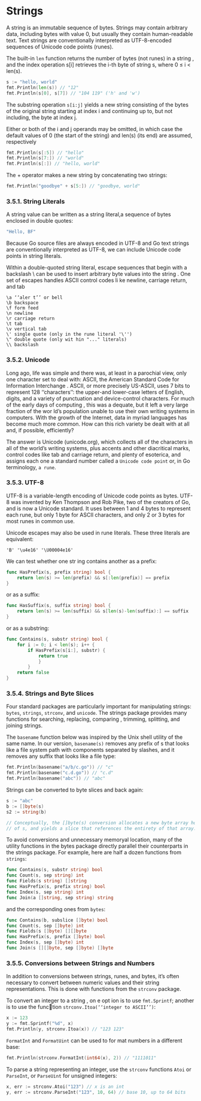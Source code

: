 # Strings

A string is an immutable sequence of bytes. Strings may contain arbitrary data, including 
bytes with value 0, but usually they contain human-readable text. Text strings are conventionally interpreted as UTF-8-encoded sequences of 
Unicode code points (runes).

The built-in ```len``` function returns the number of bytes (not runes) in a string , and the index
operation s[i] retrieves the i-th byte of string s, where 0 ≤ i < len(s).

```go
s := "hello, world"
fmt.Println(len(s)) // "12"
fmt.Println(s[0], s[7]) // "104 119" ('h' and 'w')
```

The substring operation ```s[i:j]``` yields a new string consisting of the bytes of the original string
starting at index i and continuing up to, but not including, the byte at index j.

Either or both of the i and j operands may be omitted, in which case the default values of 0
(the start of the string) and len(s) (its end) are assumed, respectively

```go
fmt.Println(s[:5]) // "hello"
fmt.Println(s[7:]) // "world"
fmt.Println(s[:]) // "hello, world"
```

The + operator makes a new string by concatenating two strings:
```go
fmt.Println("goodbye" + s[5:]) // "goodbye, world"
```

### 3.5.1. String Literals

A string value can be written as a string literal,a sequence of bytes enclosed in double quotes:

```go
"Hello, BF"
```

Because Go source files are always encoded in UTF-8 and Go text strings are conventionally
interpreted as UTF-8, we can include Unicode code points in string literals.

Within a double-quoted string literal, escape sequences that begin with a backslash \ can be
used to insert arbitrary byte values into the string . One set of escapes handles ASCII control
codes li ke newline, carriage return, and tab

```
\a ‘‘aler t’’ or bell
\b backspace
\f form feed
\n newline
\r carriage return
\t tab
\v vertical tab
\' single quote (only in the rune literal '\'')
\" double quote (only wit hin "..." literals)
\\ backslash
```

### 3.5.2. Unicode

Long ago, life was simple and there was, at least in a parochial view, only one character set to
deal with: ASCII, the American Standard Code for Information Interchange . ASCII, or more
precisely US-ASCII, uses 7 bits to represent 128 ‘‘characters’’: the upper-and lower-case letters
of English, digits, and a variety of punctuation and device-control characters. For much of the
early days of computing , this was a dequate, but it left a very large fraction of the wor ld’s
population unable to use their own writing systems in computers. With the growth of the
Internet, data in myriad languages has become much more common. How can this rich variety be dealt with at all and, if possible, efficiently?

The answer is Unicode (unicode.org), which collects all of the characters in all of the world’s
writing systems, plus accents and other diacritical marks, control codes like tab and carriage
return, and plenty of esoterica, and assigns each one a standard number called a ```Unicode code
point``` or, in Go terminology, ```a rune```.


### 3.5.3. UTF-8

UTF-8 is a variable-length encoding of Unicode code points as bytes. UTF-8 was invented by
Ken Thompson and Rob Pike, two of the creators of Go, and is now a Unicode standard. It
uses between 1 and 4 bytes to represent each rune, but only 1 byte for ASCII characters, and
only 2 or 3 bytes for most runes in common use.

Unicode escapes may also be used in rune literals. These three literals are equivalent:

```
'B' '\u4e16' '\U00004e16'
```

We can test whether one str ing contains another as a prefix:

```go
func HasPrefix(s, prefix string) bool {
    return len(s) >= len(prefix) && s[:len(prefix)] == prefix
}
```
or as a suffix:

```go
func HasSuffix(s, suffix string) bool {
    return len(s) >= len(suffix) && s[len(s)-len(suffix):] == suffix
}
```

or as a substring:

```go
func Contains(s, substr string) bool {
    for i := 0; i < len(s); i++ {
		if HasPrefix(s[i:], substr) {
            return true
            }
        }
	return false
}
```


### 3.5.4. Strings and Byte Slices

Four standard packages are particularly important for manipulating strings: ```bytes```, ```strings```,
```strconv```, and ```unicode```. The strings package provides many functions for searching, replacing, comparing , trimming, splitting, and joining strings.

The ```basename``` function below was inspired by the Unix shell utility of the same name. In our
version, ```basename(s)``` removes any prefix of s that looks like a file system path with components 
separated by slashes, and it removes any suffix that looks like a file type:

```go
fmt.Println(basename("a/b/c.go")) // "c"
fmt.Println(basename("c.d.go")) // "c.d"
fmt.Println(basename("abc")) // "abc"
```

Strings can be converted to byte slices and back again:

```go
s := "abc"
b := []byte(s)
s2 := string(b)

// Conceptually, the []byte(s) conversion allocates a new byte array holding a copy of the bytes
// of s, and yields a slice that references the entirety of that array.
```

To avoid conversions and unnecessary memoryal location, many of the utility functions in the
bytes package directly parallel their counterparts in the strings package. For example, here
are half a dozen functions from ```strings```:

```go
func Contains(s, substr string) bool
func Count(s, sep string) int
func Fields(s string) []string
func HasPrefix(s, prefix string) bool
func Index(s, sep string) int
func Join(a []string, sep string) string
```

and the corresponding ones from ```bytes```:

```go
func Contains(b, subslice []byte) bool
func Count(s, sep []byte) int
func Fields(s []byte) [][]byte
func HasPrefix(s, prefix []byte) bool
func Index(s, sep []byte) int
func Join(s [][]byte, sep []byte) []byte
```


### 3.5.5. Conversions between Strings and Numbers

In addition to conversions between strings, runes, and bytes, it’s often necessary to convert
between numeric values and their string representations. This is done with functions from the
```strconv``` package.

To convert an integer to a string , on e opt ion is to use ```fmt.Sprintf```; 
another is to use the function ```strconv.Itoa(‘‘integer to ASCII’’)```:

```go
x := 123
y := fmt.Sprintf("%d", x)
fmt.Println(y, strconv.Itoa(x)) // "123 123"
```

```FormatInt``` and ```FormatUint``` can be used to for mat numbers in a different base:

```go
fmt.Println(strconv.FormatInt(int64(x), 2)) // "1111011"
```

To parse a string representing an integer, use the ```strconv``` functions ```Atoi``` or ```ParseInt```, or
```ParseUint``` for unsigned integers:

```go
x, err := strconv.Atoi("123") // x is an int
y, err := strconv.ParseInt("123", 10, 64) // base 10, up to 64 bits
```




